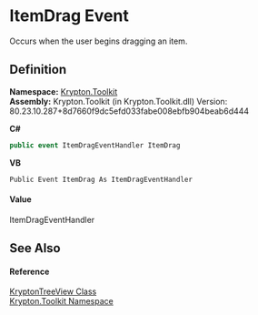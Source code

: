 # ItemDrag Event


Occurs when the user begins dragging an item.



## Definition
**Namespace:** <a href="79d2eac2-21f4-54ff-7552-b20c33c30600.md">Krypton.Toolkit</a>  
**Assembly:** Krypton.Toolkit (in Krypton.Toolkit.dll) Version: 80.23.10.287+8d7660f9dc5efd033fabe008ebfb904beab6d444

**C#**
``` C#
public event ItemDragEventHandler ItemDrag
```
**VB**
``` VB
Public Event ItemDrag As ItemDragEventHandler
```



#### Value
ItemDragEventHandler

## See Also


#### Reference
<a href="e9a14ed2-7839-3035-9b1c-14b6698fd2a0.md">KryptonTreeView Class</a>  
<a href="79d2eac2-21f4-54ff-7552-b20c33c30600.md">Krypton.Toolkit Namespace</a>  
